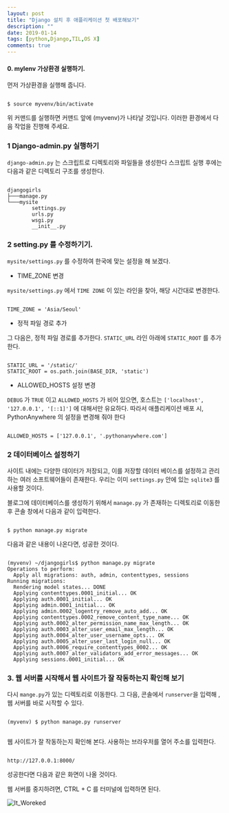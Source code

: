```yaml
---
layout: post
title: "Django 설치 후 애플리케이션 첫 배포해보기"
description: ""
date: 2019-01-14
tags: [python,Django,TIL,OS X]
comments: true
---
```


#### 0. mylenv 가상환경 실행하기.

먼저 가상환경을 실행해 줍니다.

```command-line

$ source myvenv/bin/activate

```
위 커맨드를 실행하면 커맨드 앞에 (myvenv)가 나타날 것입니다. 이러한 환경에서 다음 작업을 진행해 주세요.

### 1  Django-admin.py 실행하기

`django-admin.py` 는 스크립트로 디렉토리와 파일들을 생성한다 스크립트 실행 후에는 다음과 같은 디렉토리 구조를 생성한다.

 ``` command-line

 djangogirls
 ├───manage.py
 └───mysite
         settings.py
         urls.py
         wsgi.py
         __init__.py

 ```

### 2 setting.py 를 수정하기기.

`mysite/settings.py` 를 수정하여 한국에 맞는 설정을 해 보겠다.

* TIME_ZONE 변경

`mysite/settings.py` 에서 `TIME ZONE` 이 있는 라인을 찾아, 해당 시간대로 변경한다.

```python3

TIME_ZONE = 'Asia/Seoul'

```
* 정적 파일 경로 추가

그 다음은, 정적 파일 경로를 추가한다. `STATIC_URL` 라인 아래에 `STATIC_ROOT` 를 추가한다.

```Python3

STATIC_URL = '/static/'
STATIC_ROOT = os.path.join(BASE_DIR, 'static')

```

* ALLOWED_HOSTS 설정 변경

`DEBUG` 가 `TRUE` 이고 `ALLOWED_HOSTS` 가 비어 있으면, 호스트는 `['localhost', '127.0.0.1', '[::1]']` 에 대해서만 유요하다. 따라서 애플리케이션 배포 시, PythonAnywhere 의 설정을 변경해 줘야 한다

```command-line

ALLOWED_HOSTS = ['127.0.0.1', '.pythonanywhere.com']

```

### 2 데이터베이스 설정하기

사이트 내에는 다양한 데이터가 저장되고, 이를 저장할 데이터 베이스를 설정하고 관리하는 여러 소프트웨어들이 존재한다. 우리는 이미 `settings.py` 안에 있는 `sqlite3` 를 사용할 것이다.

블로그에 데이터베이스를 생성하기 위해서 `manage.py` 가 존재하는 디렉토리로 이동한 후 콘솔 창에서 다음과 같이 입력한다.

```command-line

$ python manage.py migrate

```

다음과 같은 내용이 나온다면, 성공한 것이다.

```command-line

(myvenv) ~/djangogirls$ python manage.py migrate
Operations to perform:
  Apply all migrations: auth, admin, contenttypes, sessions
Running migrations:
  Rendering model states... DONE
  Applying contenttypes.0001_initial... OK
  Applying auth.0001_initial... OK
  Applying admin.0001_initial... OK
  Applying admin.0002_logentry_remove_auto_add... OK
  Applying contenttypes.0002_remove_content_type_name... OK
  Applying auth.0002_alter_permission_name_max_length... OK
  Applying auth.0003_alter_user_email_max_length... OK
  Applying auth.0004_alter_user_username_opts... OK
  Applying auth.0005_alter_user_last_login_null... OK
  Applying auth.0006_require_contenttypes_0002... OK
  Applying auth.0007_alter_validators_add_error_messages... OK
  Applying sessions.0001_initial... OK

```

### 3. 웹 서버를 시작해서 웹 사이트가 잘 작동하는지 확인해 보기

다시 `mange.py`가 있는 디렉토리로 이동한다. 그 다음, 콘솔에서 `runserver`을 입력해 , 웹 서버를 바로 시작할 수 있다.

```command-line

(myvenv) $ python manage.py runserver


```

웹 사이트가 잘 작동하는지 확인해 본다. 사용하는 브라우저를 열어 주소를 입력한다.

```browser

http://127.0.0.1:8000/

```
성공한다면 다음과 같은 화면이 나올 것이다.

웹 서버를 중지하려면, CTRL + C 를 터미널에 입력하면 된다.

![It_Woreked](https://tutorial.djangogirls.org/ko/django_start_project/images/it_worked2.png/400x200)
